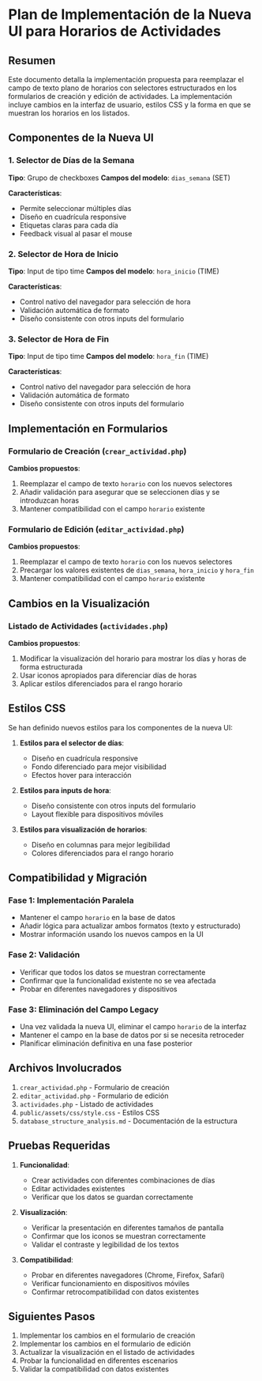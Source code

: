 # Plan de Implementación de la Nueva UI para Horarios de Actividades

## Resumen

Este documento detalla la implementación propuesta para reemplazar el campo de texto plano de horarios con selectores estructurados en los formularios de creación y edición de actividades. La implementación incluye cambios en la interfaz de usuario, estilos CSS y la forma en que se muestran los horarios en los listados.

## Componentes de la Nueva UI

### 1. Selector de Días de la Semana

**Tipo**: Grupo de checkboxes
**Campos del modelo**: `dias_semana` (SET)

**Características**:
- Permite seleccionar múltiples días
- Diseño en cuadrícula responsive
- Etiquetas claras para cada día
- Feedback visual al pasar el mouse

### 2. Selector de Hora de Inicio

**Tipo**: Input de tipo time
**Campos del modelo**: `hora_inicio` (TIME)

**Características**:
- Control nativo del navegador para selección de hora
- Validación automática de formato
- Diseño consistente con otros inputs del formulario

### 3. Selector de Hora de Fin

**Tipo**: Input de tipo time
**Campos del modelo**: `hora_fin` (TIME)

**Características**:
- Control nativo del navegador para selección de hora
- Validación automática de formato
- Diseño consistente con otros inputs del formulario

## Implementación en Formularios

### Formulario de Creación (`crear_actividad.php`)

**Cambios propuestos**:
1. Reemplazar el campo de texto `horario` con los nuevos selectores
2. Añadir validación para asegurar que se seleccionen días y se introduzcan horas
3. Mantener compatibilidad con el campo `horario` existente

### Formulario de Edición (`editar_actividad.php`)

**Cambios propuestos**:
1. Reemplazar el campo de texto `horario` con los nuevos selectores
2. Precargar los valores existentes de `dias_semana`, `hora_inicio` y `hora_fin`
3. Mantener compatibilidad con el campo `horario` existente

## Cambios en la Visualización

### Listado de Actividades (`actividades.php`)

**Cambios propuestos**:
1. Modificar la visualización del horario para mostrar los días y horas de forma estructurada
2. Usar iconos apropiados para diferenciar días de horas
3. Aplicar estilos diferenciados para el rango horario

## Estilos CSS

Se han definido nuevos estilos para los componentes de la nueva UI:

1. **Estilos para el selector de días**:
   - Diseño en cuadrícula responsive
   - Fondo diferenciado para mejor visibilidad
   - Efectos hover para interacción

2. **Estilos para inputs de hora**:
   - Diseño consistente con otros inputs del formulario
   - Layout flexible para dispositivos móviles

3. **Estilos para visualización de horarios**:
   - Diseño en columnas para mejor legibilidad
   - Colores diferenciados para el rango horario

## Compatibilidad y Migración

### Fase 1: Implementación Paralela
- Mantener el campo `horario` en la base de datos
- Añadir lógica para actualizar ambos formatos (texto y estructurado)
- Mostrar información usando los nuevos campos en la UI

### Fase 2: Validación
- Verificar que todos los datos se muestran correctamente
- Confirmar que la funcionalidad existente no se vea afectada
- Probar en diferentes navegadores y dispositivos

### Fase 3: Eliminación del Campo Legacy
- Una vez validada la nueva UI, eliminar el campo `horario` de la interfaz
- Mantener el campo en la base de datos por si se necesita retroceder
- Planificar eliminación definitiva en una fase posterior

## Archivos Involucrados

1. `crear_actividad.php` - Formulario de creación
2. `editar_actividad.php` - Formulario de edición
3. `actividades.php` - Listado de actividades
4. `public/assets/css/style.css` - Estilos CSS
5. `database_structure_analysis.md` - Documentación de la estructura

## Pruebas Requeridas

1. **Funcionalidad**:
   - Crear actividades con diferentes combinaciones de días
   - Editar actividades existentes
   - Verificar que los datos se guardan correctamente

2. **Visualización**:
   - Verificar la presentación en diferentes tamaños de pantalla
   - Confirmar que los iconos se muestran correctamente
   - Validar el contraste y legibilidad de los textos

3. **Compatibilidad**:
   - Probar en diferentes navegadores (Chrome, Firefox, Safari)
   - Verificar funcionamiento en dispositivos móviles
   - Confirmar retrocompatibilidad con datos existentes

## Siguientes Pasos

1. Implementar los cambios en el formulario de creación
2. Implementar los cambios en el formulario de edición
3. Actualizar la visualización en el listado de actividades
4. Probar la funcionalidad en diferentes escenarios
5. Validar la compatibilidad con datos existentes

